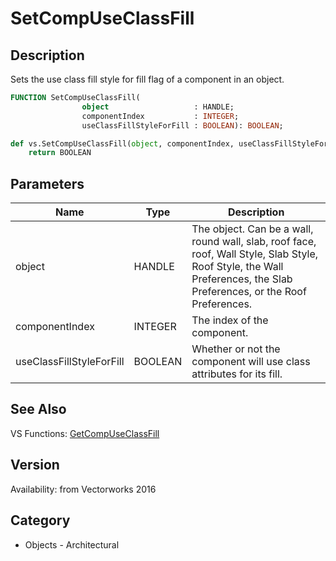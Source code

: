 # SetCompUseClassFill

## Description
Sets the use class fill style for fill flag of a component in an object.

```pascal
FUNCTION SetCompUseClassFill(
				object                   : HANDLE;
				componentIndex           : INTEGER;
				useClassFillStyleForFill : BOOLEAN): BOOLEAN;
```

```python
def vs.SetCompUseClassFill(object, componentIndex, useClassFillStyleForFill):
    return BOOLEAN
```

## Parameters
|Name|Type|Description|
|---|---|---|
|object|HANDLE|The object. Can be a wall, round wall, slab, roof face, roof, Wall Style, Slab Style, Roof Style, the Wall Preferences, the Slab Preferences, or the Roof Preferences.|
|componentIndex|INTEGER|The index of the component.|
|useClassFillStyleForFill|BOOLEAN|Whether or not the component will use class attributes for its fill.|

## See Also
VS Functions:
[GetCompUseClassFill](GetCompUseClassFill.md)

## Version
Availability: from Vectorworks 2016

## Category
* Objects - Architectural

